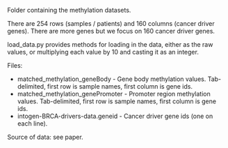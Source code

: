 Folder containing the methylation datasets.

There are 254 rows (samples / patients) and 160 columns (cancer driver genes).
There are more genes but we focus on 160 cancer driver genes.

load_data.py provides methods for loading in the data, either as the raw values,
or multiplying each value by 10 and casting it as an integer.

Files:
- matched_methylation_geneBody - Gene body methylation values. Tab-delimited, first row is sample names, first column is gene ids.
- matched_methylation_genePromoter - Promoter region methylation values.  Tab-delimited, first row is sample names, first column is gene ids.
- intogen-BRCA-drivers-data.geneid - Cancer driver gene ids (one on each line).

Source of data: see paper.